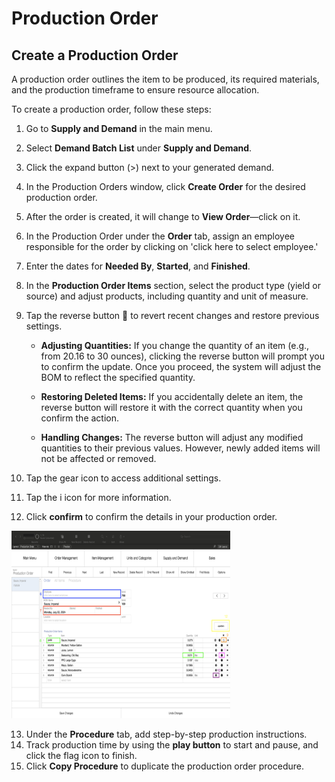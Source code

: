 # Production Order

## Create a Production Order

A production order outlines the item to be produced, its required materials, and the production timeframe to ensure resource allocation.

To create a production order, follow these steps:

1. Go to **Supply and Demand** in the main menu.
2. Select **Demand Batch List** under **Supply and Demand**.
3. Click the expand button (>) next to your generated demand.
4. In the Production Orders window, click **Create Order** for the desired production order.
5. After the order is created, it will change to **View Order**—click on it.
6. In the Production Order under the **Order** tab, assign an employee responsible for the order by clicking on 'click here to select employee.'
7. Enter the dates for **Needed By**, **Started**, and **Finished**.
8. In the **Production Order Items** section, select the product type (yield or source) and adjust products, including quantity and unit of measure.
9. Tap the reverse button 🔄 to revert recent changes and restore previous settings.

	- **Adjusting Quantities:** If you change the quantity of an item (e.g., from 20.16 to 30 ounces), clicking the reverse button will prompt you to confirm the update. Once you proceed, the system will adjust the BOM to reflect the specified quantity.
	
	- **Restoring Deleted Items:** If you accidentally delete an item, the reverse button will restore it with the correct quantity when you confirm the action.
	
	- **Handling Changes:** The reverse button will adjust any modified quantities to their previous values. However, newly added items will not be affected or removed.
	
10. Tap the gear icon to access additional settings.
11. Tap the i icon for more information.
12. Click **confirm** to confirm the details in your production order. 

<img src="https://github.com/Fx-Professional-Services/HorizonDocs/blob/sales_order/Horizon%20User%20Guide/00%20Assets/24_production_order.png" width="350" height="300">

13. Under the **Procedure** tab, add step-by-step production instructions.
14. Track production time by using the **play button** to start and pause, and click the flag icon to finish.
15. Click **Copy Procedure** to duplicate the production order procedure.






